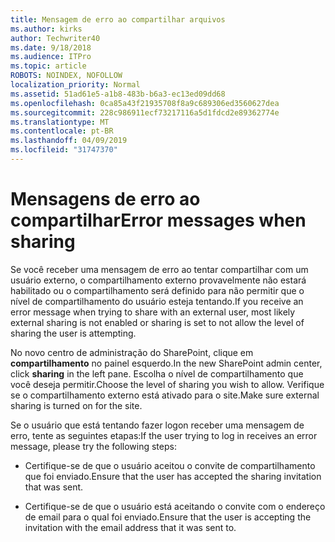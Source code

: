 ```yaml
---
title: Mensagem de erro ao compartilhar arquivos
ms.author: kirks
author: Techwriter40
ms.date: 9/18/2018
ms.audience: ITPro
ms.topic: article
ROBOTS: NOINDEX, NOFOLLOW
localization_priority: Normal
ms.assetid: 51ad61e5-a1b8-483b-b6a3-ec13ed09dd68
ms.openlocfilehash: 0ca85a43f21935708f8a9c689306ed3560627dea
ms.sourcegitcommit: 228c986911ecf73217116a5d1fdcd2e89362774e
ms.translationtype: MT
ms.contentlocale: pt-BR
ms.lasthandoff: 04/09/2019
ms.locfileid: "31747370"
---
```

# <a name="error-messages-when-sharing"></a><span data-ttu-id="00c21-102">Mensagens de erro ao compartilhar</span><span class="sxs-lookup"><span data-stu-id="00c21-102">Error messages when sharing</span></span>

<span data-ttu-id="00c21-103">Se você receber uma mensagem de erro ao tentar compartilhar com um usuário externo, o compartilhamento externo provavelmente não estará habilitado ou o compartilhamento será definido para não permitir que o nível de compartilhamento do usuário esteja tentando.</span><span class="sxs-lookup"><span data-stu-id="00c21-103">If you receive an error message when trying to share with an external user, most likely external sharing is not enabled or sharing is set to not allow the level of sharing the user is attempting.</span></span>
  
<span data-ttu-id="00c21-104">No novo centro de administração do SharePoint, clique em **compartilhamento** no painel esquerdo.</span><span class="sxs-lookup"><span data-stu-id="00c21-104">In the  new SharePoint admin center, click **sharing** in the left pane.</span></span> <span data-ttu-id="00c21-105">Escolha o nível de compartilhamento que você deseja permitir.</span><span class="sxs-lookup"><span data-stu-id="00c21-105">Choose the level of sharing you wish to allow.</span></span> <span data-ttu-id="00c21-106">Verifique se o compartilhamento externo está ativado para o site.</span><span class="sxs-lookup"><span data-stu-id="00c21-106">Make sure external sharing is turned on for the site.</span></span> 
  
<span data-ttu-id="00c21-107">Se o usuário que está tentando fazer logon receber uma mensagem de erro, tente as seguintes etapas:</span><span class="sxs-lookup"><span data-stu-id="00c21-107">If the user trying to log in receives an error message, please try the following steps:</span></span>
  
- <span data-ttu-id="00c21-108">Certifique-se de que o usuário aceitou o convite de compartilhamento que foi enviado.</span><span class="sxs-lookup"><span data-stu-id="00c21-108">Ensure that the user has accepted the sharing invitation that was sent.</span></span>
    
- <span data-ttu-id="00c21-109">Certifique-se de que o usuário está aceitando o convite com o endereço de email para o qual foi enviado.</span><span class="sxs-lookup"><span data-stu-id="00c21-109">Ensure that the user is accepting the invitation with the email address that it was sent to.</span></span>
    

